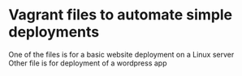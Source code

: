 # Vagrant files to automate simple deployments
One of the files is for a basic website deployment on a Linux server \
Other file is for deployment of a wordpress app
